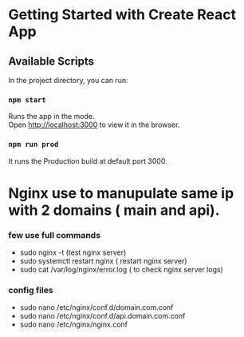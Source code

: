 # Getting Started with Create React App

## Available Scripts

In the project directory, you can run:

### `npm start`

Runs the app in the  mode.\
Open [http://localhost:3000](http://localhost:3000) to view it in the browser.

### `npm run prod`
It runs the Production build at default port 3000.

# Nginx use to manupulate same ip with 2 domains ( main and api).
### few use full commands
- sudo nginx -t (test nginx server)
- sudo systemctl restart nginx  ( restart nginx server)
- sudo cat /var/log/nginx/error.log ( to check nginx server logs)

### config files

- sudo nano /etc/nginx/conf.d/domain.com.conf
- sudo nano /etc/nginx/conf.d/api.domain.com.conf
- sudo nano /etc/nginx/nginx.conf